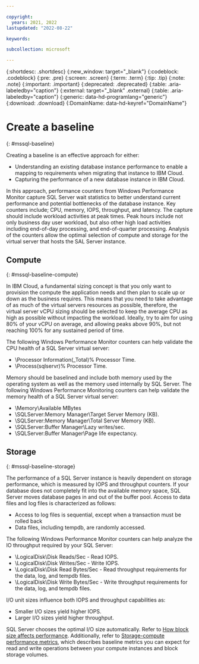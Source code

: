 ```yaml
---

copyright:
  years: 2021, 2022
lastupdated: "2022-08-22"

keywords:

subcollection: microsoft

---
```


{:shortdesc: .shortdesc}
{:new_window: target="_blank"}
{:codeblock: .codeblock}
{:pre: .pre}
{:screen: .screen}
{:term: .term}
{:tip: .tip}
{:note: .note}
{:important: .important}
{:deprecated: .deprecated}
{:table: .aria-labeledby="caption"}
{:external: target="_blank" .external}
{:table: .aria-labeledby="caption"}
{:generic: data-hd-programlang="generic"}
{:download: .download}
{:DomainName: data-hd-keyref="DomainName"}

# Create a baseline
{: #mssql-baseline}

Creating a baseline is an effective approach for either:

* Understanding an existing database instance performance to enable a mapping to requirements when migrating that instance to IBM Cloud.
* Capturing the performance of a new database instance in IBM Cloud.

In this approach, performance counters from Windows Performance Monitor capture SQL Server wait statistics to better understand current performance and potential bottlenecks of the database instance. Key counters include; CPU, memory, IOPS, throughput, and latency. The capture should include workload activities at peak times. Peak hours include not only business day user workload, but also other high load activities including end-of-day processing, and end-of-quarter processing. Analysis of the counters allow the optimal selection of compute and storage for the virtual server that hosts the SAL Server instance.

## Compute
{: #mssql-baseline-compute}

In IBM Cloud, a fundamental sizing concept is that you only want to provision the compute the application needs and then plan to scale up or down as the business requires. This means that you need to take advantage of as much of the virtual servers resources as possible, therefore, the virtual server vCPU sizing should be selected to keep the average CPU as high as possible without impacting the workload. Ideally, try to aim for using 80% of your vCPU on average, and allowing peaks above 90%, but not reaching 100% for any sustained period of time.

The following Windows Performance Monitor counters can help validate the CPU health of a SQL Server virtual server:

* \Processor Information(_Total)% Processor Time.
* \Process(sqlservr)% Processor Time.

Memory should be baselined and include both memory used by the operating system as well as the memory used internally by SQL Server. The following Windows Performance Monitoring counters can help validate the memory health of a SQL Server virtual server:

* \Memory\Available MBytes
* \SQLServer:Memory Manager\Target Server Memory (KB).
* \SQLServer:Memory Manager\Total Server Memory (KB).
* \SQLServer:Buffer Manager\Lazy writes/sec.
* \SQLServer:Buffer Manager\Page life expectancy.

## Storage
{: #mssql-baseline-storage}

The performance of a SQL Server instance is heavily dependent on storage performance, which is measured by IOPS and throughput counters. If your database does not completely fit into the available memory space, SQL Server moves database pages in and out of the buffer pool. Access to data files and log files is characterized as follows:

* Access to log files is sequential, except when a transaction must be rolled back
* Data files, including tempdb, are randomly accessed.

The following Windows Performance Monitor counters can help analyze the IO throughput required by your SQL Server:

* \LogicalDisk\Disk Reads/Sec  - Read IOPS.
* \LogicalDisk\Disk Writes/Sec - Write IOPS.
* \LogicalDisk\Disk Read Bytes/Sec - Read throughput requirements for the data, log, and tempdb files.
* \LogicalDisk\Disk Write Bytes/Sec - Write throughput requirements for the data, log, and tempdb files.

I/O unit sizes influence both IOPS and throughput capabilities as:

* Smaller I/O sizes yield higher IOPS.
* Larger I/O sizes yield higher throughput.

SQL Server chooses the optimal I/O size automatically. Refer to [How block size affects performance](/docs/vpc?topic=vpc-capacity-performance#how-block-size-affects-performance). Additionally, refer to [Storage-compute performance metrics](/docs/vpc?topic=vpc-capacity-performance#storage-performance-metrics), which describes baseline metrics you can expect for read and write operations between your compute instances and block storage volumes.
